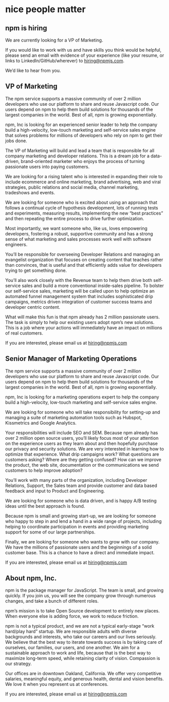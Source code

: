 <hgroup>
  <h1>nice people matter</h1>
  <h2>npm is hiring</h2>
</hgroup>

We are currently looking for a VP of Marketing. 

If you would like to work with us and have skills you think would be helpful, please send an email with evidence of your experience (like your resume, or links to LinkedIn/GitHub/wherever) to [hiring@npmjs.com](mailto:hiring@npmjs.com).

We’d like to hear from you.

## VP of Marketing

The npm service supports a massive community of over 2 million developers who use our platform to share and reuse Javascript code.  Our users depend on npm to help them build solutions for thousands of the largest companies in the world.   Best of all, npm is growing exponentially.   

npm, Inc is looking for an experienced senior leader to help the company build a high-velocity, low-touch marketing and self-service sales engine that solves problems for millions of developers who rely on npm to get their jobs done.

The VP of Marketing will build and lead a team that is responsible for all company marketing and developer relations.   This is a dream job for a data-driven, brand-oriented marketer who enjoys the process of turning passionate users into paying customers.

We are looking for a rising talent who is interested in expanding their role to include ecommerce and online marketing, brand advertising, web and viral strategies, public relations and social media, channel marketing, tradeshows and events.

We are looking for someone who is excited about using an approach that follows a continual cycle of hypothesis development, lots of running tests and experiments, measuring results, implementing the new “best practices” and then repeating the entire process to drive further optimization.

Most importantly, we want someone who, like us, loves empowering developers, fostering a robust, supportive community and has a strong sense of what marketing and sales processes work well with software engineers.   

You’ll be responsible for overseeing Developer Relations and managing an evangelist organization that focuses on creating content that teaches rather than convinces, that is useful and that efficiently adds value for developers trying to get something done.

You’ll also work closely with the Revenue team to help them drive both self-service sales and build a more conventional inside-sales pipeline.   To bolster our self-service sales, marketing will be called upon to help optimize an automated funnel management system that includes sophisticated drip campaigns, metrics driven integration of customer success teams and developer centric content.

What will make this fun is that npm already has 2 million passionate users.   The task is simply to help our existing users adopt npm’s new solutions.   This is a job where your actions will immediately have an impact on millions of real customers.


If you are interested, please email us at [hiring@npmjs.com](mailto:hiring@npmjs.com)

## Senior Manager of Marketing Operations

The npm service supports a massive community of over 2 million developers who use our platform to share and reuse Javascript code.  Our users depend on npm to help them build solutions for thousands of the largest companies in the world.   Best of all, npm is growing exponentially.   

npm, Inc is looking for a marketing operations expert to help the company build a high-velocity, low-touch marketing and self-service sales engine.   

We are looking for someone who will take responsibility for setting-up and managing a suite of marketing automation tools such as Hubspot, Kissmetrics and Google Analytics.   

Your responsibilities will include SEO and SEM.  Because npm already has over 2 million open source users, you’ll likely focus most of your attention on the experience users as they learn about and then hopefully purchase our privacy and security solutions.   We are very interested in learning how to optimize that experience.  What drip campaigns work?   What questions are customers asking?  Where are they getting confused?   How can we improve the product, the web site, documentation or the communications we send customers to help improve adoption?

You’ll work with many parts of the organization, including Developer Relations, Support, the Sales team and provide customer and data based feedback and input to Product and Engineering.

We are looking for someone who is data driven, and is happy A/B testing ideas until the best approach is found.

Because npm is small and growing start-up, we are looking for someone who happy to step in and lend a hand in a wide range of projects, including helping to coordinate participation in events and providing marketing support for some of our large partnerships.

Finally, we are looking for someone who wants to grow with our company.   We have the millions of passionate users and the beginnings of a solid customer base.   This is a chance to have a direct and immediate impact.

If you are interested, please email us at [hiring@npmjs.com](mailto:hiring@npmjs.com)

## About npm, Inc.
npm is the package manager for JavaScript. The team is small, and growing quickly. If you join us, you will see the company grow through numerous changes, and take a bunch of different roles.

npm’s mission is to take Open Source development to entirely new places. When everyone else is adding force, we work to reduce friction.

npm is not a typical product, and we are not a typical early-stage “work hard/play hard” startup. We are responsible adults with diverse backgrounds and interests, who take our careers and our lives seriously. We believe that the best way to iterate towards success is by taking care of ourselves, our families, our users, and one another. We aim for a sustainable approach to work and life, because that is the best way to maximize long-term speed, while retaining clarity of vision. Compassion is our strategy.

Our offices are in downtown Oakland, California. We offer very competitive salaries, meaningful equity, and generous health, dental and vision benefits. We love it when you represent us at conferences.

If you are interested, please email us at [hiring@npmjs.com](mailto:hiring@npmjs.com)
